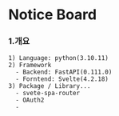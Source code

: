 # Notice Board

### 1.개요
````
1) Language: python(3.10.11)
2) Framework
  - Backend: FastAPI(0.111.0)
  - Forntend: Svelte(4.2.18)
3) Package / Library...
  - svete-spa-router
  - OAuth2
  - 
````
